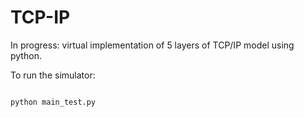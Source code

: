 # TCP-IP
In progress:
virtual implementation of 5 layers of TCP/IP model using python.

To run the simulator:
```

python main_test.py
```
